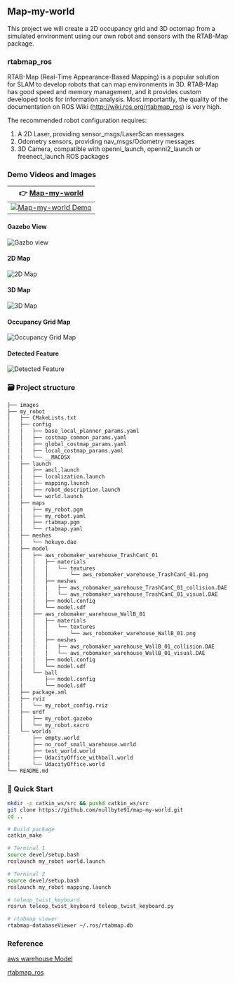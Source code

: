 ## Map-my-world
This project we will create a 2D occupancy grid and 3D octomap from a simulated environment using our own robot and sensors with the RTAB-Map package.

### rtabmap_ros
RTAB-Map (Real-Time Appearance-Based Mapping) is a popular solution for SLAM to develop robots that can map environments in 3D. RTAB-Map has good speed and memory management, and it provides custom developed tools for information analysis. Most importantly, the quality of the documentation on ROS Wiki (http://wiki.ros.org/rtabmap_ros) is very high.

The recommended robot configuration requires:

1. A 2D Laser, providing sensor_msgs/LaserScan messages
2. Odometry sensors, providing nav_msgs/Odometry messages
3. 3D Camera, compatible with openni_launch, openni2_launch or freenect_launch ROS packages

### Demo Videos and Images
| 👉 [Map-my-world](https://youtu.be/PF4Z7xRsVOM) |
| ------------------------------------------------------------ |
| [![Map-my-world Demo](https://github.com/nullbyte91/map-my-world/blob/master/images/HLD_View.png)](https://youtu.be/PF4Z7xRsVOM) |

#### Gazebo View
![Gazbo view](https://github.com/nullbyte91/map-my-world/blob/master/images/gazebo_view.png)

#### 2D Map
![2D Map](https://github.com/nullbyte91/map-my-world/blob/master/images/2d_map_update.png)

#### 3D Map
![3D Map](https://github.com/nullbyte91/map-my-world/blob/master/images/3d_map.png)

#### Occupancy Grid Map
![Occupancy Grid Map](https://github.com/nullbyte91/map-my-world/blob/master/images/occupancy_grid_map.png)

#### Detected Feature
![Detected Feature](https://github.com/nullbyte91/map-my-world/blob/master/images/Detected_Feature.png)

### 🗃 Project structure
```python
├── images
├── my_robot
│   ├── CMakeLists.txt
│   ├── config
│   │   ├── base_local_planner_params.yaml
│   │   ├── costmap_common_params.yaml
│   │   ├── global_costmap_params.yaml
│   │   ├── local_costmap_params.yaml
│   │   └── __MACOSX
│   ├── launch
│   │   ├── amcl.launch
│   │   ├── localization.launch
│   │   ├── mapping.launch
│   │   ├── robot_description.launch
│   │   └── world.launch
│   ├── maps
│   │   ├── my_robot.pgm
│   │   ├── my_robot.yaml
│   │   ├── rtabmap.pgm
│   │   └── rtabmap.yaml
│   ├── meshes
│   │   └── hokuyo.dae
│   ├── model
│   │   ├── aws_robomaker_warehouse_TrashCanC_01
│   │   │   ├── materials
│   │   │   │   └── textures
│   │   │   │       └── aws_robomaker_warehouse_TrashCanC_01.png
│   │   │   ├── meshes
│   │   │   │   ├── aws_robomaker_warehouse_TrashCanC_01_collision.DAE
│   │   │   │   └── aws_robomaker_warehouse_TrashCanC_01_visual.DAE
│   │   │   ├── model.config
│   │   │   └── model.sdf
│   │   ├── aws_robomaker_warehouse_WallB_01
│   │   │   ├── materials
│   │   │   │   └── textures
│   │   │   │       └── aws_robomaker_warehouse_WallB_01.png
│   │   │   ├── meshes
│   │   │   │   ├── aws_robomaker_warehouse_WallB_01_collision.DAE
│   │   │   │   └── aws_robomaker_warehouse_WallB_01_visual.DAE
│   │   │   ├── model.config
│   │   │   └── model.sdf
│   │   └── ball
│   │       ├── model.config
│   │       └── model.sdf
│   ├── package.xml
│   ├── rviz
│   │   └── my_robot_config.rviz
│   ├── urdf
│   │   ├── my_robot.gazebo
│   │   └── my_robot.xacro
│   └── worlds
│       ├── empty.world
│       ├── no_roof_small_warehouse.world
│       ├── test_world.world
│       ├── UdacityOffice_withball.world
│       └── UdacityOffice.world
└── README.md

```
### 🖖 Quick Start
```bash
mkdir -p catkin_ws/src && pushd catkin_ws/src
git clone https://github.com/nullbyte91/map-my-world.git
cd ..

# Build package
catkin_make

# Terminal 1
source devel/setup.bash
roslaunch my_robot world.launch

# Terminal 2
source devel/setup.bash
roslaunch my_robot mapping.launch

# teleop_twist_keyboard
rosrun teleop_twist_keyboard teleop_twist_keyboard.py

# rtabmap viewer
rtabmap-databaseViewer ~/.ros/rtabmap.db

```

### Reference
[aws warehouse Model](https://github.com/aws-robotics/aws-robomaker-small-warehouse-world)

[rtabmap_ros](http://wiki.ros.org/rtabmap_ros)
